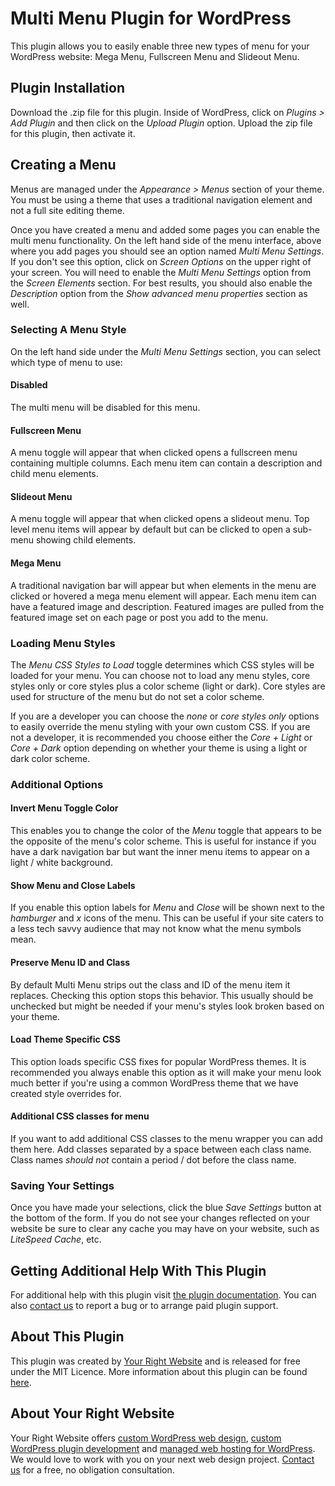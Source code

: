 # Multi Menu Plugin for WordPress
This plugin allows you to easily enable three new types of menu for your WordPress website: Mega Menu, Fullscreen Menu and Slideout Menu.

## Plugin Installation

Download the .zip file for this plugin.  Inside of WordPress, click on *Plugins > Add Plugin* and then click on the *Upload Plugin* option.  Upload the zip file for this plugin, then activate it.

## Creating a Menu

Menus are managed under the *Appearance > Menus* section of your theme.  You must be using a theme that uses a traditional navigation element and not a full site editing theme.

Once you have created a menu and added some pages you can enable the multi menu functionality.  On the left hand side of the menu interface, above where you add pages you should see an option named *Multi Menu Settings*.  If you don't see this option, click on *Screen Options* on the upper right of your screen.  You will need to enable the *Multi Menu Settings* option from the *Screen Elements* section.  For best results, you should also enable the *Description* option from the *Show advanced menu properties* section as well.

### Selecting A Menu Style

On the left hand side under the *Multi Menu Settings* section, you can select which type of menu to use:

#### Disabled

The multi menu will be disabled for this menu.

#### Fullscreen Menu

A menu toggle will appear that when clicked opens a fullscreen menu containing multiple columns.  Each menu item can contain a description and child menu elements.

#### Slideout Menu

A menu toggle will appear that when clicked opens a slideout menu.  Top level menu items will appear by default but can be clicked to open a sub-menu showing child elements.

#### Mega Menu

A traditional navigation bar will appear but when elements in the menu are clicked or hovered a mega menu element will appear.  Each menu item can have a featured image and description.  Featured images are pulled from the featured image set on each page or post you add to the menu.

### Loading Menu Styles

The *Menu CSS Styles to Load* toggle determines which CSS styles will be loaded for your menu.  You can choose not to load any menu styles, core styles only or core styles plus a color scheme (light or dark).  Core styles are used for structure of the menu but do not set a color scheme.

If you are a developer you can choose the *none* or *core styles only* options to easily override the menu styling with your own custom CSS.  If you are not a developer, it is recommended you choose either the *Core + Light* or *Core + Dark* option depending on whether your theme is using a light or dark color scheme.

### Additional Options

#### Invert Menu Toggle Color

This enables you to change the color of the *Menu* toggle that appears to be the opposite of the menu's color scheme.  This is useful for instance if you have a dark navigation bar but want the inner menu items to appear on a light / white background.

#### Show Menu and Close Labels

If you enable this option labels for *Menu* and *Close* will be shown next to the *hamburger* and *x* icons of the menu.  This can be useful if your site caters to a less tech savvy audience that may not know what the menu symbols mean.

#### Preserve Menu ID and Class

By default Multi Menu strips out the class and ID of the menu item it replaces.  Checking this option stops this behavior.  This usually should be unchecked but might be needed if your menu's styles look broken based on your theme.

#### Load Theme Specific CSS

This option loads specific CSS fixes for popular WordPress themes.  It is recommended you always enable this option as it will make your menu look much better if you're using a common WordPress theme that we have created style overrides for.

#### Additional CSS classes for menu

If you want to add additional CSS classes to the menu wrapper you can add them here.  Add classes separated by a space between each class name.  Class names *should not* contain a period / dot before the class name.

### Saving Your Settings

Once you have made your selections, click the blue *Save Settings* button at the bottom of the form.  If you do not see your changes reflected on your website be sure to clear any cache you may have on your website, such as *LiteSpeed Cache*, etc.

## Getting Additional Help With This Plugin

For additional help with this plugin visit [the plugin documentation](https://yourrightwebsite.com/multi-menu-documentation/?source=multi-menu-github).  You can also [contact us](https://yourrightwebsite.com/contact/?source=multi-menu-github) to report a bug or to arrange paid plugin support.

## About This Plugin

This plugin was created by [Your Right Website](https://yourrightwebsite.com/?source=multi-menu-github) and is released for free under the MIT Licence.  More information about this plugin can be found [here](https://yourrightwebsite.com/multi-menu/?source=multi-menu-github).

## About Your Right Website

Your Right Website offers [custom WordPress web design](https://yourrightwebsite.com/website-design-and-development/?source=multi-menu-github), [custom WordPress plugin development](https://yourrightwebsite.com/custom-wordpress-plugin-development/?source=multi-menu-github) and [managed web hosting for WordPress](https://yourrightwebsite.com/managed-web-hosting-for-wordpress/?source=multi-menu-github).  We would love to work with you on your next web design project.  [Contact us](https://yourrightwebsite.com/contact/?source=multi-menu-github) for a free, no obligation consultation.